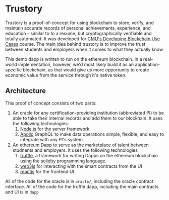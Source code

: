 # Trustory

Trustory is a proof-of-concept for using blockchain to store, verify, and maintain accurate records of personal achievements, experience, and education - similar to to a resume, but cryptographically verifiable and totally automated. It was developed for [CMU's Developing Blockchain Use Cases](https://www.andrew.cmu.edu/user/azj/cmucoin/) course. The main idea behind trustory is to improve the trust between students and employers when it comes to what they actually know

This demo dapp is written to run on the ethereum blockchain. In a real-world implementation, however, we'd most likely build it as an application-specific blockchain, as that would give us more opportunity to create economic value from the service through it's native token.

## Architecture

This proof of concept consists of two parts:

1. An oracle for any certification-providing institution (abbreviated PI) to be able to take their internal records and add them to our blockhain. It uses the following technologies:
   1. [Node.js](https://nodejs.org/en/) for the server framework
   2. [Apollo](https://www.apollographql.com/) GraphQL to make data operations simple, flexible, and easy to integrate with any PI's system.
2. An ethereum Dapp to serve as the marketplace of talent between studnents and employers. It uses the following technologies
   1. [truffle](https://www.trufflesuite.com/), a framework for writing Dapps on the ethereum blockchain using the [solidity](https://solidity.readthedocs.io/en/v0.6.6/) programming language.
   2. [web3js](https://github.com/ethereum/web3.js/) for interacting with the smart contracts from the UI
   3. [reactjs](https://reactjs.org/) for the frontend UI 

All of the code for the oracle is in `oracle/`, including the oracle contract interface. All of the code for the truffle dapp, including the main contracts and UI is in `dapp`